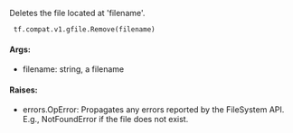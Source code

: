 Deletes the file located at 'filename'.

```
 tf.compat.v1.gfile.Remove(filename)
```
#### Args:
- filename: string, a filename
#### Raises:
- errors.OpError: Propagates any errors reported by the FileSystem API. E.g., NotFoundError if the file does not exist.
